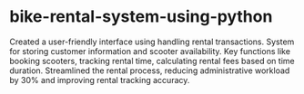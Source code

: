 # bike-rental-system-using-python
Created a user-friendly interface using handling rental transactions. System for storing customer information and scooter availability. Key functions like booking scooters, tracking rental time, calculating rental fees based on time duration. Streamlined the rental process, reducing administrative workload by 30% and improving rental tracking accuracy.
